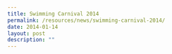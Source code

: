 ```yaml
---
title: Swimming Carnival 2014
permalink: /resources/news/swimming-carnival-2014/
date: 2014-01-14
layout: post
description: ""
---
```

